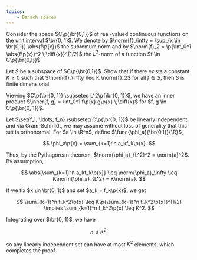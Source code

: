 ```yaml
---
topics:
    - Banach spaces
---
```


<problem>

Consider the space $C\p{\br{0,1}}$ of real-valued continuous functions on the unit interval $\br{0, 1}$. We denote by $\norm{f}_\infty = \sup_{x \in \br{0,1}} \abs{f\p{x}}$ the supremum norm and by $\norm{f}_2 = \p{\int_0^1 \abs{f\p{x}}^2 \,\diff{x}}^{1/2}$ the $L^2$-norm of a function $f \in C\p{\br{0,1}}$.

Let $S$ be a subspace of $C\p{\br{0,1}}$. Show that if there exists a constant $K \geq 0$ such that $\norm{f}_\infty \leq K \norm{f}_2$ for all $f \in S$, then $S$ is finite dimensional.

</problem>

<solution>

Viewing $C\p{\br{0, 1}} \subseteq L^2\p{\br{0, 1}}$, we have an inner product $\inner{f, g} = \int_0^1 f\p{x} g\p{x} \,\diff{x}$ for $f, g \in C\p{\br{0, 1}}$.

Let $\set{f_1, \ldots, f_n} \subseteq C\p{\br{0, 1}}$ be linearly independent, and via Gram-Schmidt, we may assume without loss of generality that this set is orthonormal. For $a \in \R^n$, define $\func{\phi_a}{\br{0,1}}{\R}$,

$$
\phi_a\p{x} = \sum_{k=1}^n a_kf_k\p{x}.
$$

Thus, by the Pythagorean theorem, $\norm{\phi_a}_{L^2}^2 = \norm{a}^2$. By assumption,

$$
\abs{\sum_{k=1}^n a_kf_k\p{x}} \leq \norm{\phi_a}_\infty \leq K\norm{\phi_a}_{L^2} = K\norm{a}.
$$

If we fix $x \in \br{0, 1}$ and set $a_k = f_k\p{x}$, we get

$$
\sum_{k=1}^n f_k^2\p{x} \leq K\p{\sum_{k=1}^n f_k^2\p{x}}^{1/2}
\implies \sum_{k=1}^n f_k^2\p{x} \leq K^2.
$$

Integrating over $\br{0, 1}$, we have

$$
n \leq K^2,
$$

so any linearly independent set can have at most $K^2$ elements, which completes the proof.

</solution>
